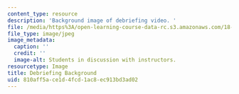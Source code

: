 ```yaml
---
content_type: resource
description: 'Background image of debriefing video. '
file: /media/https%3A/open-learning-course-data-rc.s3.amazonaws.com/18-821-project-laboratory-in-mathematics-spring-2013/810aff5ace1d4fcd1ac8ec913bd3ad02_MIT18_821S13_debrief_bg.jpg
file_type: image/jpeg
image_metadata:
  caption: ''
  credit: ''
  image-alt: Students in discussion with instructors.
resourcetype: Image
title: Debriefing Background
uid: 810aff5a-ce1d-4fcd-1ac8-ec913bd3ad02
---
```

